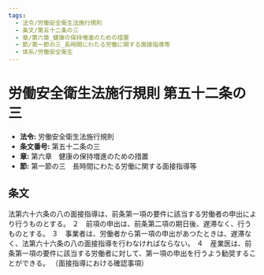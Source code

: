 ```yaml
---
tags:
  - 法令/労働安全衛生法施行規則
  - 条文/第五十二条の三
  - 章/第六章_健康の保持増進のための措置
  - 節/第一節の三_長時間にわたる労働に関する面接指導等
  - 体系/労働安全衛生
---
```

# 労働安全衛生法施行規則 第五十二条の三

- **法令:** 労働安全衛生法施行規則
- **条文番号:** 第五十二条の三
- **章:** 第六章　健康の保持増進のための措置
- **節:** 第一節の三　長時間にわたる労働に関する面接指導等

## 条文
法第六十六条の八の面接指導は、前条第一項の要件に該当する労働者の申出により行うものとする。
２　前項の申出は、前条第二項の期日後、遅滞なく、行うものとする。
３　事業者は、労働者から第一項の申出があつたときは、遅滞なく、法第六十六条の八の面接指導を行わなければならない。
４　産業医は、前条第一項の要件に該当する労働者に対して、第一項の申出を行うよう勧奨することができる。
（面接指導における確認事項）

